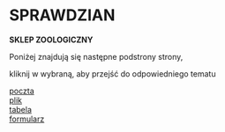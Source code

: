 # SPRAWDZIAN
<B>SKLEP ZOOLOGICZNY</B>
<P>Poniżej znajdują się następne podstrony strony,<p>kliknij w wybraną, aby przejść do odpowiedniego tematu</p></p> 
 <A NAME="dol"></A>			
<A HREF="poczta_Malek.html"> poczta </A><br>
<A HREF="plik_Malek.html"> plik </A><br>
<A HREF="tabela_Malek.html"> tabela </A><br>
<A HREF="Formularz_Malek.html"> formularz </A><br>
